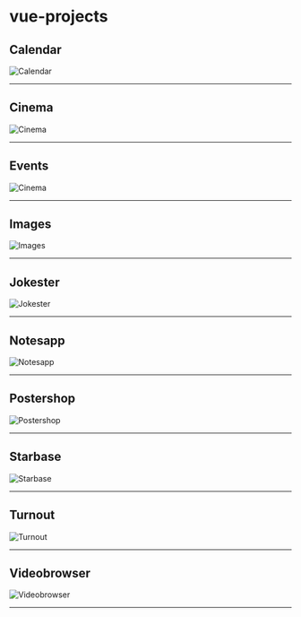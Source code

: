 # vue-projects

## Calendar

![Calendar](./images/calendar.png)

<hr />

## Cinema

![Cinema](./images/cinema.png)

<hr />

## Events

![Cinema](./images/events.png)

<hr />

## Images

![Images](./images/images.png)

<hr />

## Jokester

![Jokester](./images/jokester.png)

<hr />

## Notesapp

![Notesapp](./images/notesapp.png)

<hr />

## Postershop

![Postershop](./images/postershop.png)

<hr />

## Starbase

![Starbase](./images/starbase.png)

<hr />

## Turnout

![Turnout](./images/turnout.png)

<hr />

## Videobrowser

![Videobrowser](./images/videobrowser.png)

<hr />
